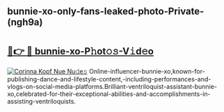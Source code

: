 ## bunnie-xo-only-fans​-leaked-photo​-Private-(ngh9a)


# <h2><a href="https://mediaupload.pro?title=bunnie-xo&ref=git">🔗👉 🔴 bunnie-xo-P𝚑ot𝚘𝚜-V𝚒d𝚎o</a></h2>

[![Corinna Kopf Nue Nu𝚍e𝚜](https://i.imgur.com/0qMVB7G.gif)](https://mediaupload.pro?title=bunnie-xo&ref=git)
Online-influencer-bunnie-xo,known-for-publishing-dance-and-lifestyle-content,-including-performances-and-vlogs-on-social-media-platforms.Brilliant-ventriloquist-assistant-bunnie-xo,celebrated-for-their-exceptional-abilities-and-accomplishments-in-assisting-ventriloquists.  